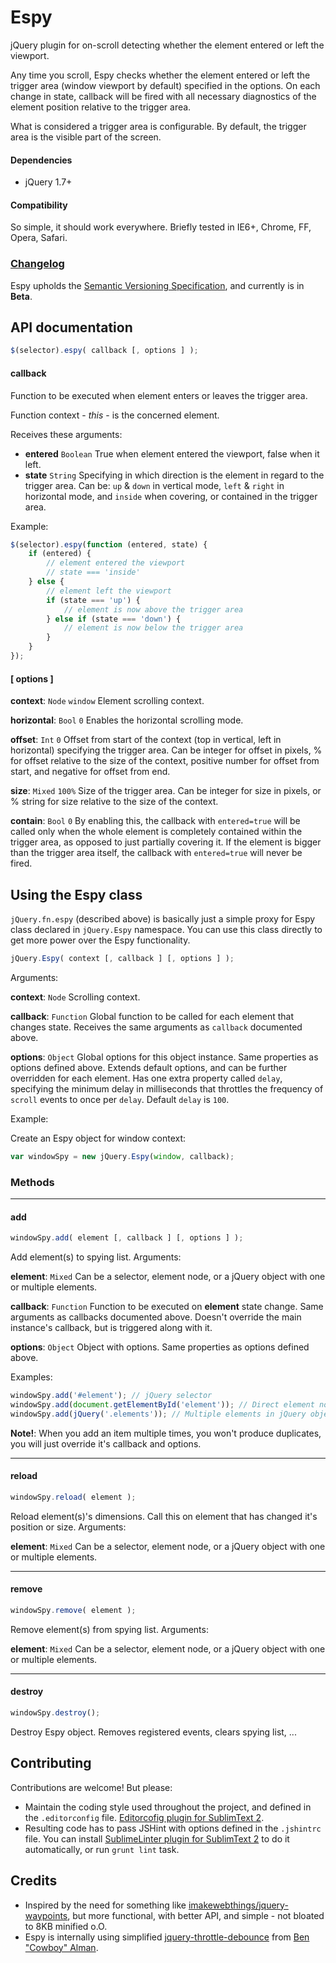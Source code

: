 # Espy

jQuery plugin for on-scroll detecting whether the element entered or left the viewport.

Any time you scroll, Espy checks whether the element entered or left the trigger area (window viewport by default)
specified in the options. On each change in state, callback will be fired with all necessary diagnostics of the element
position relative to the trigger area.

What is considered a trigger area is configurable. By default, the trigger area is the visible part of the screen.

#### Dependencies

- jQuery 1.7+

#### Compatibility

So simple, it should work everywhere. Briefly tested in IE6+, Chrome, FF, Opera, Safari.

### [Changelog](https://github.com/Darsain/espy/wiki/Changelog)

Espy upholds the [Semantic Versioning Specification](http://semver.org/), and currently is in **Beta**.

## API documentation

```js
$(selector).espy( callback [, options ] );
```

#### callback

Function to be executed when element enters or leaves the trigger area.

Function context - *this* - is the concerned element.

Receives these arguments:

- **entered** `Boolean` True when element entered the viewport, false when it left.
- **state** `String` Specifying in which direction is the element in regard to the trigger area.
Can be: `up` & `down` in vertical mode, `left` & `right` in horizontal mode, and `inside` when covering, or contained in
the trigger area.

Example:

```js
$(selector).espy(function (entered, state) {
	if (entered) {
		// element entered the viewport
		// state === 'inside'
	} else {
		// element left the viewport
		if (state === 'up') {
			// element is now above the trigger area
		} else if (state === 'down') {
			// element is now below the trigger area
		}
	}
});
```

#### [ options ]

**context**: `Node` `window` Element scrolling context.

**horizontal**: `Bool` `0` Enables the horizontal scrolling mode.

**offset**: `Int` `0` Offset from start of the context (top in vertical, left in horizontal) specifying the trigger
area. Can be integer for offset in pixels, % for offset relative to the size of the context, positive number for offset
from start, and negative for offset from end.

**size**: `Mixed` `100%` Size of the trigger area. Can be integer for size in pixels, or % string for size relative to
the size of the context.

**contain**: `Bool` `0` By enabling this, the callback with `entered=true` will be called only when the whole element is
completely contained within the trigger area, as opposed to just partially covering it. If the element is bigger than
the trigger area itself, the callback with `entered=true` will never be fired.

## Using the Espy class

`jQuery.fn.espy` (described above) is basically just a simple proxy for Espy class declared in `jQuery.Espy` namespace.
You can use this class directly to get more power over the Espy functionality.

```js
jQuery.Espy( context [, callback ] [, options ] );
```

Arguments:

**context**: `Node` Scrolling context.

**callback**: `Function` Global function to be called for each element that changes state. Receives the same arguments
as `callback` documented above.

**options**: `Object` Global options for this object instance. Same properties as options defined above. Extends default
 options, and can be further overridden for each element. Has one extra property called `delay`, specifying the minimum
 delay in milliseconds that throttles the frequency of `scroll` events to once per `delay`. Default `delay` is `100`.

Example:

Create an Espy object for window context:

```js
var windowSpy = new jQuery.Espy(window, callback);
```

### Methods

---

#### add

```js
windowSpy.add( element [, callback ] [, options ] );
```

Add element(s) to spying list. Arguments:

**element**: `Mixed` Can be a selector, element node, or a jQuery object with one or multiple elements.

**callback**: `Function` Function to be executed on **element** state change. Same arguments as callbacks documented
above. Doesn't override the main instance's callback, but is triggered along with it.

**options**: `Object` Object with options. Same properties as options defined above.

Examples:

```js
windowSpy.add('#element'); // jQuery selector
windowSpy.add(document.getElementById('element')); // Direct element node
windowSpy.add(jQuery('.elements')); // Multiple elements in jQuery object
```

**Note!**: When you add an item multiple times, you won't produce duplicates, you will just override it's callback and
options.

---

#### reload

```js
windowSpy.reload( element );
```

Reload element(s)'s dimensions. Call this on element that has changed it's position or size. Arguments:

**element**: `Mixed` Can be a selector, element node, or a jQuery object with one or multiple elements.

---

#### remove

```js
windowSpy.remove( element );
```

Remove element(s) from spying list. Arguments:

**element**: `Mixed` Can be a selector, element node, or a jQuery object with one or multiple elements.

---

#### destroy

```js
windowSpy.destroy();
```

Destroy Espy object. Removes registered events, clears spying list, ...


## Contributing

Contributions are welcome! But please:

- Maintain the coding style used throughout the project, and defined in the `.editorconfig` file.
	[Editorcofig plugin for SublimText 2](https://github.com/sindresorhus/editorconfig-sublime).
- Resulting code has to pass JSHint with options defined in the `.jshintrc` file. You can install
	[SublimeLinter plugin for SublimText 2](https://github.com/SublimeLinter/SublimeLinter) to do it automatically, or
	run `grunt lint` task.

## Credits

- Inspired by the need for something like [imakewebthings/jquery-waypoints](https://github.com/imakewebthings/jquery-waypoints),
	but more functional, with better API, and simple - not bloated to 8KB minified o.O.
- Espy is internally using simplified [jquery-throttle-debounce](https://github.com/cowboy/jquery-throttle-debounce/)
	from [Ben "Cowboy" Alman](https://github.com/cowboy).
